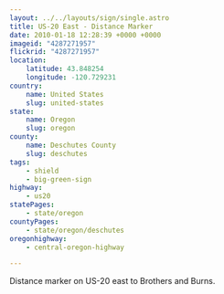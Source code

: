 ```yaml
---
layout: ../../layouts/sign/single.astro
title: US-20 East - Distance Marker
date: 2010-01-18 12:28:39 +0000 +0000
imageid: "4287271957"
flickrid: "4287271957"
location:
    latitude: 43.848254
    longitude: -120.729231
country:
    name: United States
    slug: united-states
state:
    name: Oregon
    slug: oregon
county:
    name: Deschutes County
    slug: deschutes
tags:
    - shield
    - big-green-sign
highway:
    - us20
statePages:
    - state/oregon
countyPages:
    - state/oregon/deschutes
oregonhighway:
    - central-oregon-highway

---
```

Distance marker on US-20 east to Brothers and Burns.